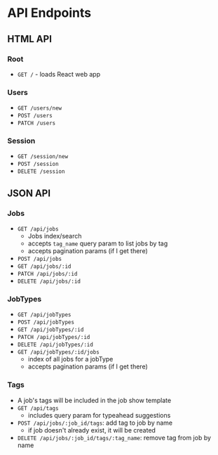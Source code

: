 # API Endpoints

## HTML API

### Root

- `GET /` - loads React web app

### Users

- `GET /users/new`
- `POST /users`
- `PATCH /users`

### Session

- `GET /session/new`
- `POST /session`
- `DELETE /session`

## JSON API

### Jobs

- `GET /api/jobs`
  - Jobs index/search
  - accepts `tag_name` query param to list jobs by tag
  - accepts pagination params (if I get there)
- `POST /api/jobs`
- `GET /api/jobs/:id`
- `PATCH /api/jobs/:id`
- `DELETE /api/jobs/:id`

### JobTypes

- `GET /api/jobTypes`
- `POST /api/jobTypes`
- `GET /api/jobTypes/:id`
- `PATCH /api/jobTypes/:id`
- `DELETE /api/jobTypes/:id`
- `GET /api/jobTypes/:id/jobs`
  - index of all jobs for a jobType
  - accepts pagination params (if I get there)

### Tags

- A job's tags will be included in the job show template
- `GET /api/tags`
  - includes query param for typeahead suggestions
- `POST /api/jobs/:job_id/tags`: add tag to job by name
  - if job doesn't already exist, it will be created
- `DELETE /api/jobs/:job_id/tags/:tag_name`: remove tag from job by
  name
